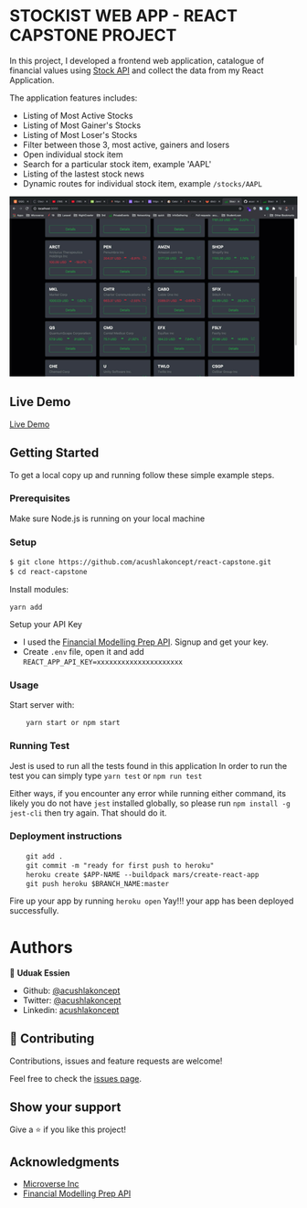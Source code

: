 # STOCKIST WEB APP - REACT CAPSTONE PROJECT

In this project, I developed a frontend web application, catalogue of financial values using [Stock API](https://financialmodelingprep.com/developer/docs/)  and collect the data from my React Application.

The application features includes:
- Listing of Most Active Stocks
- Listing of Most Gainer's Stocks
- Listing of Most Loser's Stocks
- Filter between those 3, most active, gainers and losers
- Open individual stock item
- Search for a particular stock item, example 'AAPL'
- Listing of the lastest stock news
- Dynamic routes for individual stock item, example `/stocks/AAPL`

![screenshot](./stockist.gif)

## Live Demo
[Live Demo](https://cush-stocks.herokuapp.com/)

## Getting Started

To get a local copy up and running follow these simple example steps.

### Prerequisites

Make sure Node.js is running on your local machine

### Setup

~~~bash
$ git clone https://github.com/acushlakoncept/react-capstone.git
$ cd react-capstone
~~~

Install modules:

```
yarn add
```

Setup your API Key

- I used the [Financial Modelling Prep API](https://financialmodelingprep.com/developer/docs/). Signup and get your key.
- Create `.env` file, open it and add `REACT_APP_API_KEY=xxxxxxxxxxxxxxxxxxxxx`

### Usage

Start server with:

```
    yarn start or npm start
```
### Running Test
Jest is used to run all the tests found in this application
In order to run the test you can simply type `yarn test` or `npm run test`

Either ways, if you encounter any error while running either command, its likely you do not have `jest` installed globally, so please run `npm install -g jest-cli` then try again. That should do it.

### Deployment instructions

```
    git add .
    git commit -m "ready for first push to heroku"  
    heroku create $APP-NAME --buildpack mars/create-react-app
    git push heroku $BRANCH_NAME:master
```

Fire up your app by running `heroku open` Yay!!! your app has been deployed successfully.

# Authors

👤 **Uduak Essien**

- Github: [@acushlakoncept](https://github.com/acushlakoncept/)
- Twitter: [@acushlakoncept](https://twitter.com/acushlakoncept)
- Linkedin: [acushlakoncept](https://www.linkedin.com/in/acushlakoncept/)

## 🤝 Contributing

Contributions, issues and feature requests are welcome!

Feel free to check the [issues page](issues/).

## Show your support

Give a ⭐️ if you like this project!

## Acknowledgments
- [Microverse Inc](https://www.microverse.org/)
- [Financial Modelling Prep API](https://financialmodelingprep.com/developer/docs/)